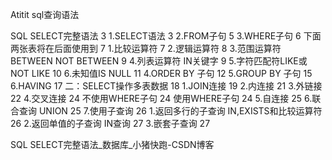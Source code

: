 Atitit sql查询语法 


SQL SELECT完整语法	3
1.SELECT语法	3
2.FROM子句	5
3.WHERE子句	6
下面两张表将在后面使用到	7
1.比较运算符	7
2.逻辑运算符	8
3.范围运算符 BETWEEN NOT BETWEEN	9
4.列表运算符 IN关键字	9
5.字符匹配符LIKE或NOT LIKE	10
6.未知值IS NULL	11
4.ORDER BY 子句	12
5.GROUP BY 子句	15
6.HAVING	17
二：SELECT操作多表数据	18
1.JOIN连接	19
2.内连接	21
3.外链接	22
4.交叉连接	24
不使用WHERE子句	24
使用WHERE子句	24
5.自连接	25
6.联合查询 UNION	25
7.使用子查询	26
1.返回多行的子查询 IN,EXISTS和比较运算符	26
2.返回单值的子查询 IN查询	27
3.嵌套子查询	27


SQL SELECT完整语法_数据库_小猪快跑-CSDN博客
